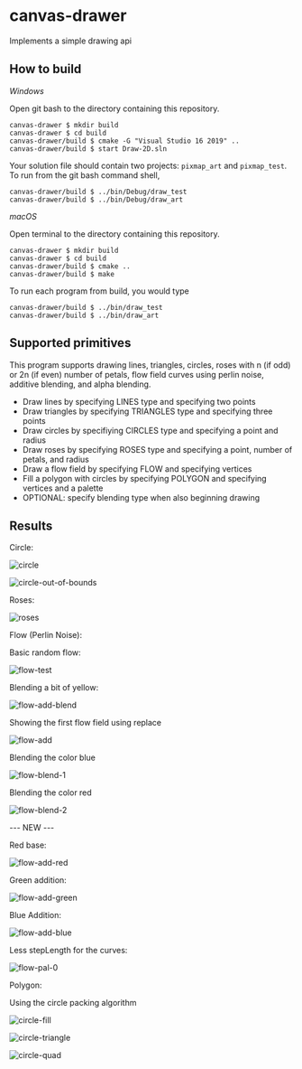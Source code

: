 # canvas-drawer

Implements a simple drawing api


## How to build

*Windows*

Open git bash to the directory containing this repository.

```
canvas-drawer $ mkdir build
canvas-drawer $ cd build
canvas-drawer/build $ cmake -G "Visual Studio 16 2019" ..
canvas-drawer/build $ start Draw-2D.sln
```

Your solution file should contain two projects: `pixmap_art` and `pixmap_test`.
To run from the git bash command shell, 

```
canvas-drawer/build $ ../bin/Debug/draw_test
canvas-drawer/build $ ../bin/Debug/draw_art
```

*macOS*

Open terminal to the directory containing this repository.

```
canvas-drawer $ mkdir build
canvas-drawer $ cd build
canvas-drawer/build $ cmake ..
canvas-drawer/build $ make
```

To run each program from build, you would type

```
canvas-drawer/build $ ../bin/draw_test
canvas-drawer/build $ ../bin/draw_art
```

## Supported primitives

This program supports drawing lines, triangles, circles, roses with n (if odd) or 2n (if even) number of petals, flow field curves using perlin noise, additive blending, and alpha blending.

- Draw lines by specifying LINES type and specifying two points
- Draw triangles by specifying TRIANGLES type and specifying three points
- Draw circles by specifiying CIRCLES type and specifying a point and radius
- Draw roses by specifying ROSES type and specifying a point, number of petals, and radius
- Draw a flow field by specifying FLOW and specifying vertices
- Fill a polygon with circles by specifying POLYGON and specifying vertices and a palette
- OPTIONAL: specify blending type when also beginning drawing

## Results

Circle:

![circle](https://user-images.githubusercontent.com/72237791/221095216-8dfab288-9a50-4650-be0f-967a3b6a40db.png)

![circle-out-of-bounds](https://user-images.githubusercontent.com/72237791/221095304-922fc897-2813-4025-aec7-b7df94732cab.png)


Roses:

![roses](https://user-images.githubusercontent.com/72237791/221095265-deb8d96a-dd14-4b61-b48d-1b0bea9d9f18.png)


Flow (Perlin Noise):

Basic random flow:

![flow-test](https://user-images.githubusercontent.com/72237791/221095804-9cf37876-c641-4f56-af43-3612129f37c1.png)

Blending a bit of yellow:

![flow-add-blend](https://user-images.githubusercontent.com/72237791/221095842-3e858e73-96fb-4eef-a31e-2643c814aa09.png)


Showing the first flow field using replace

![flow-add](https://user-images.githubusercontent.com/72237791/221095339-d3cb86b3-0554-4e21-b6af-0c63ca9b5fd8.png)

Blending the color blue

![flow-blend-1](https://user-images.githubusercontent.com/72237791/221095357-e669e4af-9d68-468b-ad7d-e88e6c3ed512.png)

Blending the color red

![flow-blend-2](https://user-images.githubusercontent.com/72237791/221095365-53ec50bc-ed05-44ab-8e63-dae346a3f9e8.png)

--- NEW ---

Red base:

![flow-add-red](https://user-images.githubusercontent.com/72237791/221095599-d3dddd9f-cf78-40c8-af47-a9d027d24936.png)

Green addition:

![flow-add-green](https://user-images.githubusercontent.com/72237791/221095620-95eff276-ae63-4a6c-aec7-f9c40b1e9427.png)

Blue Addition:

![flow-add-blue](https://user-images.githubusercontent.com/72237791/221095640-d252f65c-3009-41be-bd68-bd022c52d750.png)

Less stepLength for the curves:

![flow-pal-0](https://user-images.githubusercontent.com/72237791/221095760-82aa60af-4dc5-4992-a015-83d6472b3623.png)



Polygon:

Using the circle packing algorithm

![circle-fill](https://user-images.githubusercontent.com/72237791/221095485-98b8fac6-b8e8-468a-95b9-e251e5e1cf94.png)

![circle-triangle](https://user-images.githubusercontent.com/72237791/221095517-65d82bec-dccf-4923-b7cd-83d2f8766e0e.png)

![circle-quad](https://user-images.githubusercontent.com/72237791/221095533-6d9fd0ae-65fb-4156-9183-b764b13af870.png)






